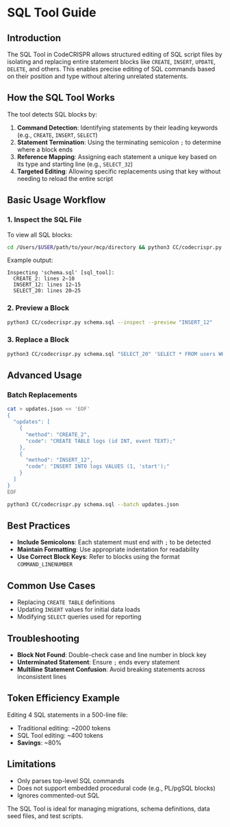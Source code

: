 # SQL Tool Guide

## Introduction

The SQL Tool in CodeCRISPR allows structured editing of SQL script files by isolating and replacing entire statement blocks like `CREATE`, `INSERT`, `UPDATE`, `DELETE`, and others. This enables precise editing of SQL commands based on their position and type without altering unrelated statements.

## How the SQL Tool Works

The tool detects SQL blocks by:

1. **Command Detection**: Identifying statements by their leading keywords (e.g., `CREATE`, `INSERT`, `SELECT`)
2. **Statement Termination**: Using the terminating semicolon `;` to determine where a block ends
3. **Reference Mapping**: Assigning each statement a unique key based on its type and starting line (e.g., `SELECT_32`)
4. **Targeted Editing**: Allowing specific replacements using that key without needing to reload the entire script

## Basic Usage Workflow

### 1. Inspect the SQL File

To view all SQL blocks:

```bash
cd /Users/$USER/path/to/your/mcp/directory && python3 CC/codecrispr.py schema.sql --inspect
```

Example output:
```
Inspecting 'schema.sql' [sql_tool]:
  CREATE_2: lines 2–10
  INSERT_12: lines 12–15
  SELECT_20: lines 20–25
```

### 2. Preview a Block

```bash
python3 CC/codecrispr.py schema.sql --inspect --preview "INSERT_12"
```

### 3. Replace a Block

```bash
python3 CC/codecrispr.py schema.sql "SELECT_20" 'SELECT * FROM users WHERE active = 1;'
```

## Advanced Usage

### Batch Replacements

```bash
cat > updates.json << 'EOF'
{
  "updates": [
    {
      "method": "CREATE_2",
      "code": "CREATE TABLE logs (id INT, event TEXT);"
    },
    {
      "method": "INSERT_12",
      "code": "INSERT INTO logs VALUES (1, 'start');"
    }
  ]
}
EOF

python3 CC/codecrispr.py schema.sql --batch updates.json
```

## Best Practices

- **Include Semicolons**: Each statement must end with `;` to be detected
- **Maintain Formatting**: Use appropriate indentation for readability
- **Use Correct Block Keys**: Refer to blocks using the format `COMMAND_LINENUMBER`

## Common Use Cases

- Replacing `CREATE TABLE` definitions
- Updating `INSERT` values for initial data loads
- Modifying `SELECT` queries used for reporting

## Troubleshooting

- **Block Not Found**: Double-check case and line number in block key
- **Unterminated Statement**: Ensure `;` ends every statement
- **Multiline Statement Confusion**: Avoid breaking statements across inconsistent lines

## Token Efficiency Example

Editing 4 SQL statements in a 500-line file:

- Traditional editing: ~2000 tokens
- SQL Tool editing: ~400 tokens
- **Savings**: ~80%

## Limitations

- Only parses top-level SQL commands
- Does not support embedded procedural code (e.g., PL/pgSQL blocks)
- Ignores commented-out SQL

The SQL Tool is ideal for managing migrations, schema definitions, data seed files, and test scripts.